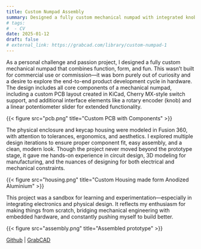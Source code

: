 ```yaml
---
title: Custom Numpad Assembly
summary: Designed a fully custom mechanical numpad with integrated knob and slider—complete with PCB, shell, and switch layout—purely as a passion project.
# tags:
#  - CV
date: 2025-01-12
draft: false
# external_link: https://grabcad.com/library/custom-numpad-1
---
```


As a personal challenge and passion project, I designed a fully custom mechanical numpad that combines function, form, and fun. This wasn’t built for commercial use or commission—it was born purely out of curiosity and a desire to explore the end-to-end product development cycle in hardware. The design includes all core components of a mechanical numpad, including a custom PCB layout created in KiCad, Cherry MX-style switch support, and additional interface elements like a rotary encoder (knob) and a linear potentiometer slider for extended functionality.

{{< figure src="pcb.png" title="Custom PCB with Components" >}}

The physical enclosure and keycap housing were modeled in Fusion 360, with attention to tolerances, ergonomics, and aesthetics. I explored multiple design iterations to ensure proper component fit, easy assembly, and a clean, modern look. Though the project never moved beyond the prototype stage, it gave me hands-on experience in circuit design, 3D modeling for manufacturing, and the nuances of designing for both electrical and mechanical constraints.

{{< figure src="housing.png" title="Custom Housing made form Anodized Aluminium" >}}

This project was a sandbox for learning and experimentation—especially in integrating electronics and physical design. It reflects my enthusiasm for making things from scratch, bridging mechanical engineering with embedded hardware, and constantly pushing myself to build better.

{{< figure src="assembly.png" title="Assembled prototype" >}}

[Github](https://github.com/Steelbot2803/numpad_pcb) | [GrabCAD](https://grabcad.com/library/custom-numpad-1)